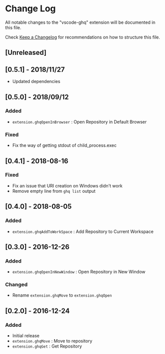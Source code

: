 # Change Log
All notable changes to the "vscode-ghq" extension will be documented in this file.

Check [Keep a Changelog](http://keepachangelog.com/) for recommendations on how to structure this file.

## [Unreleased]

## [0.5.1] - 2018/11/27
- Updated dependencies

## [0.5.0] - 2018/09/12
### Added
- `extension.ghqOpenInBrowser` : Open Repository in Default Browser

### Fixed
- Fix the way of getting stdout of child_process.exec

## [0.4.1] - 2018-08-16

### Fixed
- Fix an issue that URI creation on Windows didn't work
- Remove empty line from `ghq list` output

## [0.4.0] - 2018-08-05

### Added
- `extension.ghqAddToWorkSpace` : Add Repository to Current Workspace

## [0.3.0] - 2016-12-26

### Added
- `extension.ghqOpenInNewWindow` : Open Repository in New Window

### Changed
- Rename `extension.ghqMove` to `extension.ghqOpen`

## [0.2.0] - 2016-12-24

### Added
- Initial release
- `extension.ghqMove` : Move to repository
- `extension.ghqGet` : Get Repository


